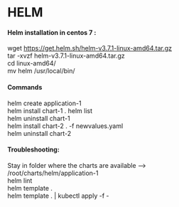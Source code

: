 # HELM

#### Helm installation in centos 7 :  
wget https://get.helm.sh/helm-v3.7.1-linux-amd64.tar.gz  
tar -xvzf helm-v3.7.1-linux-amd64.tar.gz  
cd linux-amd64/  
mv helm /usr/local/bin/    

#### Commands
helm create application-1  
helm install chart-1 . 
helm list  
helm uninstall chart-1   
helm install chart-2 . -f newvalues.yaml  <!-- to use custom values file -->  
helm uninstall chart-2

#### Troubleshooting:  
Stay in folder where the charts are available --> /root/charts/helm/application-1  
helm lint  
helm template .  
helm template . | kubectl apply -f -  


